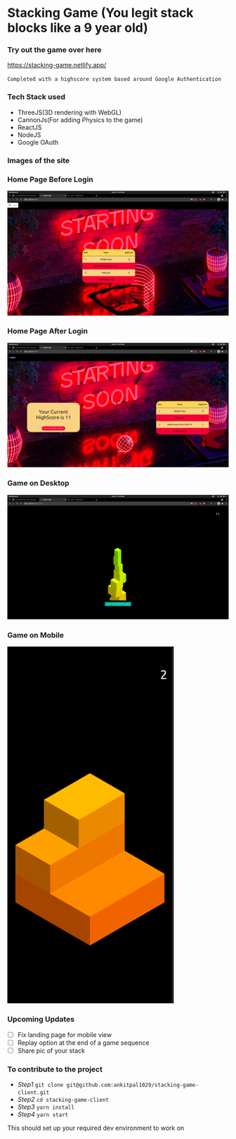 # Stacking Game (You legit stack blocks like a 9 year old)

### Try out the game over here
https://stacking-game.netlify.app/

`Completed with a highscore system based around Google Authentication`

### Tech Stack used
* ThreeJS(3D rendering with WebGL)
* CannonJs(For adding Physics to the game)
* ReactJS
* NodeJS
* Google OAuth 

### Images of the site

###           Home Page Before Login
![Alt text](./README/home.png)
###           Home Page After Login
![Alt text](./README/home2.png)
###           Game on Desktop
![Alt text](./README/gameDesktop.png)
### Game on Mobile
![Alt text](./README/gameMobile.png)


### Upcoming Updates
- [ ] Fix landing page for mobile view
- [ ] Replay option at the end of a game sequence
- [ ] Share pic of your stack

### To contribute to the project 

* *Step1* `git clone git@github.com:ankitpal1029/stacking-game-client.git`
* *Step2* `cd stacking-game-client`
* *Step3* `yarn install`
* *Step4* `yarn start`

This should set up your required dev environment to work on

